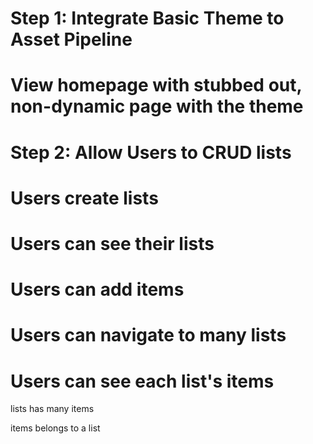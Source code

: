 # Step 1: Integrate Basic Theme to Asset Pipeline

  # View homepage with stubbed out, non-dynamic page with the theme

# Step 2: Allow Users to CRUD lists
  # Users create lists
  # Users can see their lists
  # Users can add items
  # Users can navigate to many lists
  # Users can see each list's items

  lists
    has many items

  items
    belongs to a list
